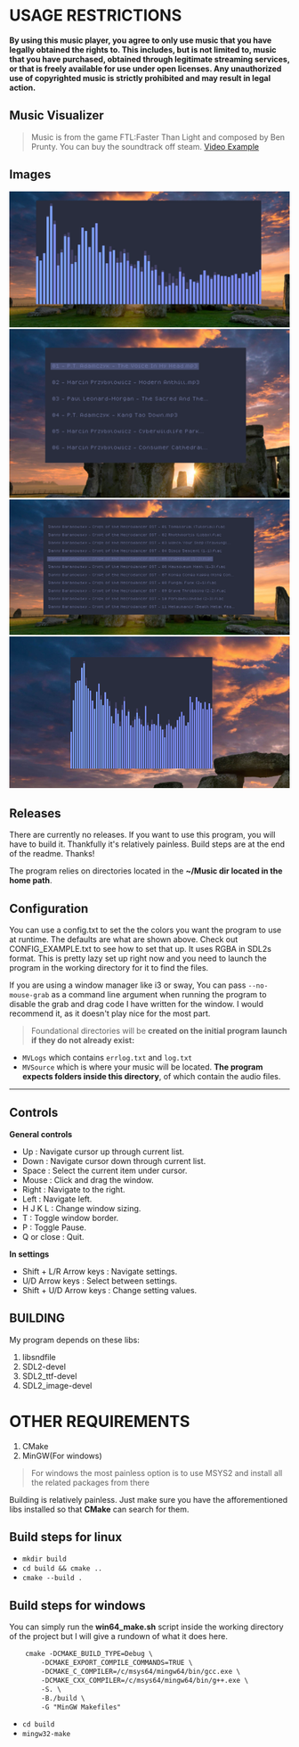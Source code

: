 
# USAGE RESTRICTIONS
 
**By using this music player, you agree to only use music that you have legally obtained the rights to. This includes, but is not limited to, music that you have purchased, obtained through legitimate streaming services, or that is freely available for use under open licenses. Any unauthorized use of copyrighted music is strictly prohibited and may result in legal action.**

## Music Visualizer
> Music is from the game FTL:Faster Than Light and composed by Ben Prunty. You can buy the soundtrack off steam.
[Video Example](https://www.youtube.com/watch?v=SP236bVoIZE)

## Images
![Image](example/example_desktop_1.png)
![Image](example/example_desktop_2.png)
![Image](example/example_desktop_3.png)
![Image](example/example_desktop_4.png)

## Releases
There are currently no releases. If you want to use this program, you will have to build it. Thankfully it's relatively painless. Build steps are at the end of the readme. Thanks!
 
The program relies on directories located in the **~/Music dir located in the home path**.


## Configuration
You can use a config.txt to set the the colors you want the program to use at runtime. The defaults are what are shown above. Check out CONFIG_EXAMPLE.txt to see how to set that up. It uses RGBA in SDL2s format. This is pretty lazy set up right now and you need to launch the program in the working directory for it to find the files.

If you are using a window manager like i3 or sway, You can pass ```--no-mouse-grab``` as a command line argument when running the program to disable the grab and drag code I have written for the window. I would recommend it, as it doesn't play nice for the most part.

> Foundational directories will be **created on the initial program launch if they do not already exist:**
- ```MVLogs``` which contains ```errlog.txt``` and ```log.txt```
- ```MVSource``` which is where your music will be located. **The program expects folders inside this directory**, of which contain the audio files.
---


## Controls
**General controls**

- Up : Navigate cursor up through current list.
- Down : Navigate cursor down through current list.
- Space : Select the current item under cursor.
- Mouse : Click and drag the window.
- Right : Navigate to the right.
- Left : Navigate left.
- H J K L : Change window sizing.
- T : Toggle window border.
- P : Toggle Pause.
- Q or close : Quit.

**In settings**
- Shift + L/R Arrow keys : Navigate settings.
- U/D Arrow keys : Select between settings.
- Shift + U/D Arrow keys : Change setting values.

## BUILDING
My program depends on these libs:

1. libsndfile
2. SDL2-devel
3. SDL2_ttf-devel
4. SDL2_image-devel

# OTHER REQUIREMENTS
1. CMake
2. MinGW(For windows)

> For windows the most painless option is to use MSYS2 and install all the related packages from there

Building is relatively painless. Just make sure you have the afforementioned libs installed so that **CMake** can search for them.

## Build steps for linux
- ```mkdir build```
- ```cd build && cmake ..```
- ```cmake --build .```

## Build steps for windows
You can simply run the **win64_make.sh** script inside the working directory of the project but I will give a rundown of what it does here.

```
    cmake -DCMAKE_BUILD_TYPE=Debug \
        -DCMAKE_EXPORT_COMPILE_COMMANDS=TRUE \
        -DCMAKE_C_COMPILER=/c/msys64/mingw64/bin/gcc.exe \
        -DCMAKE_CXX_COMPILER=/c/msys64/mingw64/bin/g++.exe \
        -S. \
        -B./build \
        -G "MinGW Makefiles"
```


- ```cd build```
- ```mingw32-make```








